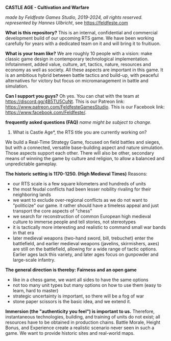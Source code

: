 
**CASTLE AGE - Cultivation and Warfare**

*made by Feldfeste Games Studio, 2019-2024, all rights reserved.
represented by Hannes Ulbricht*, 
see https://feldfeste.com

**What is this repository?**
This is an internal, confidential and commercial development build of our upcoming RTS game.
We have been working carefully for years with a dedicated team on it and will bring it to fruitiuon.

**What is your team like?**
We are roughly 10 people with a vision: make classic game design in contemporary technological implementation.
Infotainment, added value, culture, art, tactics, nature, resources and economy as well as society.
All these aspects are important in this game. It is an ambitious hybrid between battle tactics and build-up,
with peaceful alternatives for victory but focus on micromanagement in battle and simulation.

**Can I support you guys?**
Oh yes. 
You can chat with the team at https://discord.gg/4B5TU5CuNt.
This is our Patreon link: https://www.patreon.com/FeldfesteGamesStudio.
This is our Facebook link: https://www.facebook.com/Feldfeste/.

**frequently asked questions (FAQ)**
*name might be subject to change.*

1) What is Castle Age*, the RTS title you are currently working on?

We build a Real-Time Strategy Game, focused on field battles and sieges, but with a connected, versatile base-building aspect and nature simulation. Those aspects support each other. There will also be other, secondary means of winning the game by culture and religion, to allow a balanced and unpredictable gameplay.

**The historic setting is 1170-1250. (High Medieval Times)** 
Reasons:
- our RTS scale is a few square kilometers and hundreds of units
- the most feudal conflicts had been lesser nobility rivaling for their neighboring lands
- we want to exclude over-regional conflicts as we do not want to "politicize" our game. 
it rather should have a timeless appeal and just transport the core aspects of "chess"
- we search for reconstruction of common European high medieval culture to immerse people and tell stories, not stereotypes
- it is tactically more interesting and realistic to command small war bands in that era
- later medieval weapons (two-hand sword, bill, trebuchet) enter the battlefield, and earlier medieval weapons (javelins, skirmishers, axes) are still on the battlefield, allowing for a wide range of tactic options. Earlier ages lack this variety, and later ages focus on gunpowder and large-scale infantry.

**The general direction is thereby: Fairness and an open game**
- like in a chess game, we want all sides to have the same options
- not too many unit types but many options on how to use them (easy to learn, hard to master)
- strategic uncertainty is important, so there will be a fog of war
- stone paper scissors is the basic idea, and we extend it.

**Immersion (the "authenticity you feel") is important to us.**
Therefore, instantaneous technologies, building, and training of units do not exist;
all resources have to be obtained in production chains.
Battle Morale, Height Bonus, and Experience create a realistic scenario never seen in such a game.
We want to provide historic sites and real-world maps.
